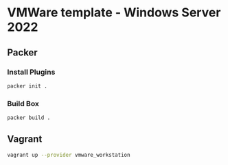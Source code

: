 # VMWare template - Windows Server 2022

## Packer

### Install Plugins

```sh
packer init .
```

### Build Box

```sh
packer build .
```

## Vagrant

```sh
vagrant up --provider vmware_workstation
```
